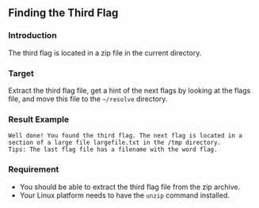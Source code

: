 ## Finding the Third Flag

### Introduction

The third flag is located in a zip file in the current directory.

### Target

Extract the third flag file, get a hint of the next flags by looking at the flags file, and move this file to the `~/resolve` directory.

### Result Example

```text
Well done! You found the third flag. The next flag is located in a section of a large file largefile.txt in the /tmp directory.
Tips: The last flag file has a filename with the word flag.
```

### Requirement

- You should be able to extract the third flag file from the zip archive.
- Your Linux platform needs to have the `unzip` command installed.
